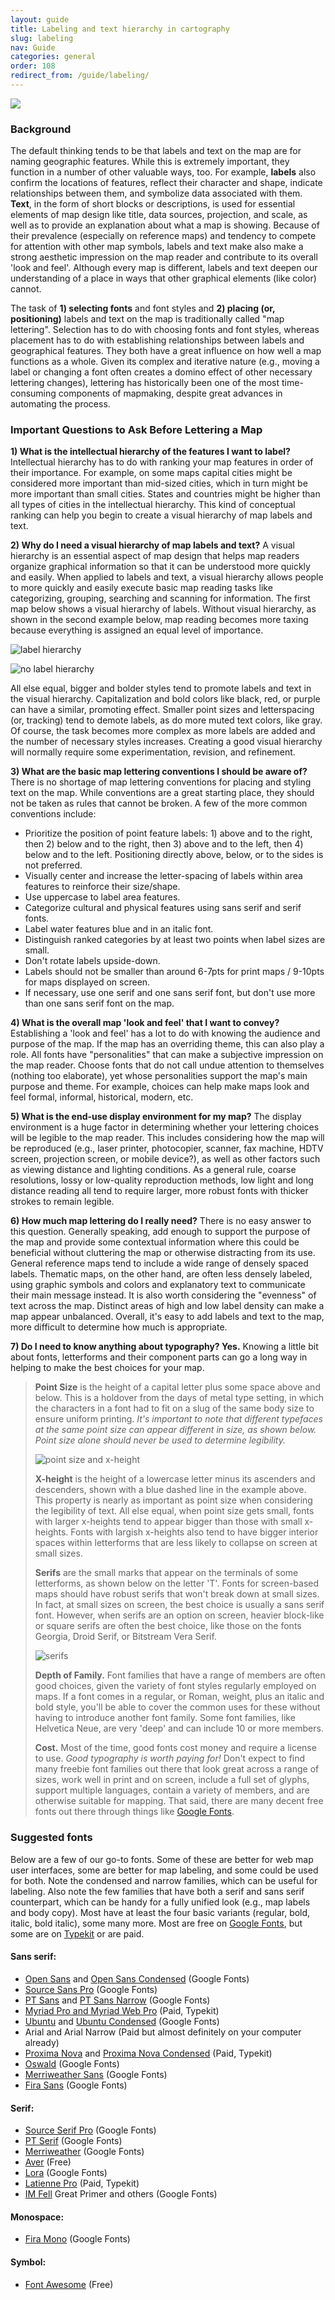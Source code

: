 ```yaml
---
layout: guide
title: Labeling and text hierarchy in cartography
slug: labeling
nav: Guide
categories: general
order: 108
redirect_from: /guide/labeling/
---
```


![](labels.jpg)

### Background

The default thinking tends to be that labels and text on the map are for naming geographic features. While this is extremely important, they function in a number of other valuable ways, too. For example, **labels** also confirm the locations of features, reflect their character and shape, indicate relationships between them, and symbolize data associated with them. **Text**, in the form of short blocks or descriptions, is used for essential elements of map design like title, data sources, projection, and scale, as well as to provide an explanation about what a map is showing. Because of their prevalence (especially on reference maps) and tendency to compete for attention with other map symbols, labels and text make also make a strong aesthetic impression on the map reader and contribute to its overall 'look and feel'. Although every map is different, labels and text deepen our understanding of a place in ways that other graphical elements (like color) cannot.

The task of **1) selecting fonts** and font styles and **2) placing (or, positioning)** labels and text on the map is traditionally called "map lettering". Selection has to do with choosing fonts and font styles, whereas placement has to do with establishing relationships between labels and geographical features. They both have a great influence on how well a map functions as a whole. Given its complex and iterative nature (e.g., moving a label or changing a font often creates a domino effect of other necessary lettering changes), lettering has historically been one of the most time-consuming components of mapmaking, despite great advances in automating the process.

### Important Questions to Ask Before Lettering a Map

**1) What is the intellectual hierarchy of the features I want to label?** Intellectual hierarchy has to do with ranking your map features in order of their importance. For example, on some maps capital cities might be considered more important than mid-sized cities, which in turn might be more important than small cities. States and countries might be higher than all types of cities in the intellectual hierarchy. This kind of conceptual ranking can help you begin to create a visual hierarchy of map labels and text.

**2) Why do I need a visual hierarchy of map labels and text?** A visual hierarchy is an essential aspect of map design that helps map readers organize graphical information so that it can be understood more quickly and easily. When applied to labels and text, a visual hierarchy allows people to more quickly and easily execute basic map reading tasks like categorizing, grouping, searching and scanning for information. The first map below shows a visual hierarchy of labels. Without visual hierarchy, as shown in the second example below, map reading becomes more taxing because everything is assigned an equal level of importance.

![label hierarchy](labelHierarchy.jpg)

![no label hierarchy](noLabelHierarchy.jpg)

All else equal, bigger and bolder styles tend to promote labels and text in the visual hierarchy. Capitalization and bold colors like black, red, or purple can have a similar, promoting effect. Smaller point sizes and letterspacing (or, tracking) tend to demote labels, as do more muted text colors, like gray. Of course, the task becomes more complex as more labels are added and the number of necessary styles increases. Creating a good visual hierarchy will normally require some experimentation, revision, and refinement.

**3) What are the basic map lettering conventions I should be aware of?** There is no shortage of map lettering conventions for placing and styling text on the map. While conventions are a great starting place, they should not be taken as rules that cannot be broken. A few of the more common conventions include:

*   Prioritize the position of point feature labels: 1) above and to the right, then 2) below and to the right, then 3) above and to the left, then 4) below and to the left. Positioning directly above, below, or to the sides is not preferred.
*   Visually center and increase the letter-spacing of labels within area features to reinforce their size/shape.
*   Use uppercase to label area features.
*   Categorize cultural and physical features using sans serif and serif fonts.
*   Label water features blue and in an italic font.
*   Distinguish ranked categories by at least two points when label sizes are small.
*   Don't rotate labels upside-down.
*   Labels should not be smaller than around 6-7pts for print maps / 9-10pts for maps displayed on screen.
*   If necessary, use one serif and one sans serif font, but don't use more than one sans serif font on the map.

**4) What is the overall map 'look and feel' that I want to convey?** Establishing a 'look and feel' has a lot to do with knowing the audience and purpose of the map. If the map has an overriding theme, this can also play a role. All fonts have "personalities" that can make a subjective impression on the map reader. Choose fonts that do not call undue attention to themselves (nothing too elaborate), yet whose personalities support the map's main purpose and theme. For example, choices can help make maps look and feel formal, informal, historical, modern, etc.

**5) What is the end-use display environment for my map?** The display environment is a huge factor in determining whether your lettering choices will be legible to the map reader. This includes considering how the map will be reproduced (e.g., laser printer, photocopier, scanner, fax machine, HDTV screen, projection screen, or mobile device?), as well as other factors such as viewing distance and lighting conditions. As a general rule, coarse resolutions, lossy or low-quality reproduction methods, low light and long distance reading all tend to require larger, more robust fonts with thicker strokes to remain legible.

**6) How much map lettering do I really need?** There is no easy answer to this question. Generally speaking, add enough to support the purpose of the map and provide some contextual information where this could be beneficial without cluttering the map or otherwise distracting from its use. General reference maps tend to include a wide range of densely spaced labels. Thematic maps, on the other hand, are often less densely labeled, using graphic symbols and colors and explanatory text to communicate their main message instead. It is also worth considering the "evenness" of text across the map. Distinct areas of high and low label density can make a map appear unbalanced. Overall, it's easy to add labels and text to the map, more difficult to determine how much is appropriate.

**7) Do I need to know anything about typography? Yes.** Knowing a little bit about fonts, letterforms and their component parts can go a long way in helping to make the best choices for your map.

> **Point Size** is the height of a capital letter plus some space above and below. This is a holdover from the days of metal type setting, in which the characters in a font had to fit on a slug of the same body size to ensure uniform printing. _It's important to note that different typefaces at the same point size can appear different in size, as shown below._ _Point size alone should never be used to determine legibility._
> 
> ![point size and x-height](pointSize_xHeight.png)
> 
> **X-height** is the height of a lowercase letter minus its ascenders and descenders, shown with a blue dashed line in the example above. This property is nearly as important as point size when considering the legibility of text. All else equal, when point size gets small, fonts with larger x-heights tend to appear bigger than those with small x-heights. Fonts with largish x-heights also tend to have bigger interior spaces within letterforms that are less likely to collapse on screen at small sizes.
> 
> **Serifs** are the small marks that appear on the terminals of some letterforms, as shown below on the letter 'T'. Fonts for screen-based maps should have robust serifs that won't break down at small sizes. In fact, at small sizes on screen, the best choice is usually a sans serif font. However, when serifs are an option on screen, heavier block-like or square serifs are often the best choice, like those on the fonts Georgia, Droid Serif, or Bitstream Vera Serif.
> 
> ![serifs](serifs.png)
> 
> **Depth of Family.** Font families that have a range of members are often good choices, given the variety of font styles regularly employed on maps. If a font comes in a regular, or Roman, weight, plus an italic and bold style, you'll be able to cover the common uses for these without having to introduce another font family. Some font families, like Helvetica Neue, are very 'deep' and can include 10 or more members.
> 
> **Cost.** Most of the time, good fonts cost money and require a license to use. _Good typography is worth paying for!_ Don't expect to find many freebie font families out there that look great across a range of sizes, work well in print and on screen, include a full set of glyphs, support multiple languages, contain a variety of members, and are otherwise suitable for mapping. That said, there are many decent free fonts out there through things like [Google Fonts](https://www.google.com/fonts).

### Suggested fonts

Below are a few of our go-to fonts. Some of these are better for web map user interfaces, some are better for map labeling, and some could be used for both. Note the condensed and narrow families, which can be useful for labeling. Also note the few families that have both a serif and sans serif counterpart, which can be handy for a fully unified look (e.g., map labels and body copy). Most have at least the four basic variants (regular, bold, italic, bold italic), some many more. Most are free on [Google Fonts](https://www.google.com/fonts), but some are on [Typekit](https://typekit.com/) or are paid.

#### Sans serif:

* [Open Sans](https://www.google.com/fonts/specimen/Open+Sans) and [Open Sans Condensed](https://www.google.com/fonts/specimen/Open+Sans+Condensed) (Google Fonts)
* [Source Sans Pro](https://www.google.com/fonts/specimen/Source+Sans+Pro) (Google Fonts)
* [PT Sans](https://www.google.com/fonts/specimen/PT+Sans) and [PT Sans Narrow](https://www.google.com/fonts/specimen/PT+Sans+Narrow) (Google Fonts)
* [Myriad Pro and Myriad Web Pro](https://typekit.com/fonts/myriad-pro) (Paid, Typekit)
* [Ubuntu](https://www.google.com/fonts/specimen/Ubuntu) and [Ubuntu Condensed](https://www.google.com/fonts/specimen/Ubuntu+Condensed) (Google Fonts)
* Arial and Arial Narrow (Paid but almost definitely on your computer already)
* [Proxima Nova](https://typekit.com/fonts/proxima-nova) and [Proxima Nova Condensed](https://typekit.com/fonts/proxima-nova-condensed) (Paid, Typekit)
* [Oswald](https://www.google.com/fonts/specimen/Oswald) (Google Fonts)
* [Merriweather Sans](https://www.google.com/fonts/specimen/Merriweather+Sans) (Google Fonts)
* [Fira Sans](https://www.google.com/fonts/specimen/Fira+Sans) (Google Fonts)

#### Serif:

* [Source Serif Pro](https://github.com/adobe-fonts/source-serif-pro) (Google Fonts)
* [PT Serif](https://www.google.com/fonts/specimen/PT+Serif) (Google Fonts)
* [Merriweather](https://www.google.com/fonts/specimen/Merriweather) (Google Fonts)
* [Aver](http://www.dafont.com/aver.font) (Free)
* [Lora](https://www.google.com/fonts/specimen/Lora) (Google Fonts)
* [Latienne Pro](https://typekit.com/fonts/latienne-pro) (Paid, Typekit)
* [IM Fell](http://www.dafont.com/im-fell-types.font) Great Primer and others (Google Fonts)

#### Monospace:

* [Fira Mono](https://www.google.com/fonts/specimen/Fira+Mono) (Google Fonts)

#### Symbol:

* [Font Awesome](http://fortawesome.github.io/Font-Awesome/) (Free)